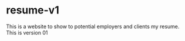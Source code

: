 # resume-v1
This is a website to show to potential employers and clients my resume. This is version 01
